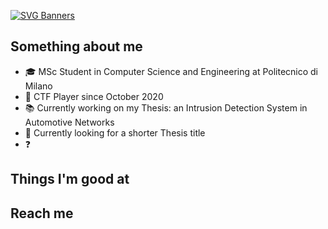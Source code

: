[![SVG Banners](https://svg-banners.vercel.app/api?type=typeWriter&text1=Gregorio%20Galletti%20💻&width=800&height=400)](https://github.com/Akshay090/svg-banners)

## Something about me
- 🎓 MSc Student in Computer Science and Engineering at Politecnico di Milano
- 🚩 CTF Player since October 2020
- 📚 Currently working on my Thesis: an Intrusion Detection System in Automotive Networks
- 🔎 Currently looking for a shorter Thesis title
- ❓ 

## Things I'm good at

## Reach me
